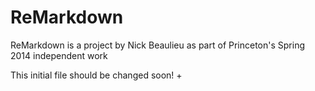 # ReMarkdown

ReMarkdown is a project by Nick Beaulieu as part of Princeton's Spring 2014 independent work

This initial file should be changed soon!
+



